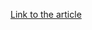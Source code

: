 [Link to the article](https://www.bitdefender.com/en-us/blog/labs/audio-deepfakes-celebrity-endorsed-giveaway-scams-and-fraudulent-investment-opportunities-flood-social-media-platforms)
